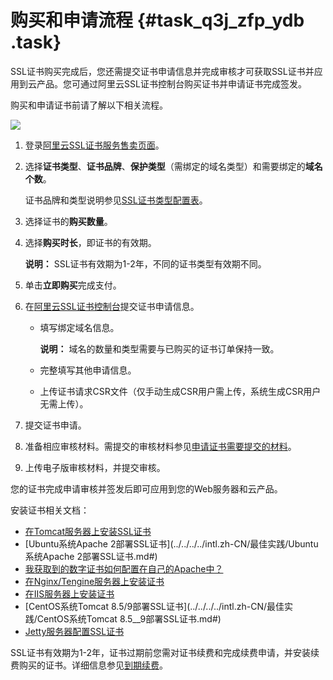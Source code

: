 # 购买和申请流程 {#task_q3j_zfp_ydb .task}

SSL证书购买完成后，您还需提交证书申请信息并完成审核才可获取SSL证书并应用到云产品。您可通过阿里云SSL证书控制台购买证书并申请证书完成签发。

购买和申请证书前请了解以下相关流程。

![](http://static-aliyun-doc.oss-cn-hangzhou.aliyuncs.com/assets/img/13561/15626519154177_zh-CN.jpg)

1.  登录[阿里云SSL证书服务售卖页面](https://common-buy-intl.aliyun.com/?commodityCode=cas_intl#/buy)。
2.  选择**证书类型**、**证书品牌**、**保护类型**（需绑定的域名类型）和需要绑定的**域名个数**。 

    证书品牌和类型说明参见[SSL证书类型配置表](../../../../intl.zh-CN/用户指南/选择并购买证书.md#table_ctj_1wp_yfb)。

3.  选择证书的**购买数量**。
4.  选择**购买时长**，即证书的有效期。 

    **说明：** SSL证书有效期为1-2年，不同的证书类型有效期不同。

5.  单击**立即购买**完成支付。
6.  在[阿里云SSL证书控制台](https://yundunnext.console.aliyun.com/?p=cas#/overview)提交证书申请信息。 
    -   填写绑定域名信息。

        **说明：** 域名的数量和类型需要与已购买的证书订单保持一致。

    -   完整填写其他申请信息。
    -   上传证书请求CSR文件（仅手动生成CSR用户需上传，系统生成CSR用户无需上传）。
7.  提交证书申请。
8.  准备相应审核材料。需提交的审核材料参见[申请证书需要提交的材料](../../../../intl.zh-CN/用户指南/申请和提交审核.md#image_ypl_h3r_yfb)。
9.  上传电子版审核材料，并提交审核。

您的证书完成申请审核并签发后即可应用到您的Web服务器和云产品。

安装证书相关文档：

-   [在Tomcat服务器上安装SSL证书](../../../../intl.zh-CN/用户指南/下载证书并安装到其他服务器/Tomcat服务器安装SSL证书/安装PFX格式证书.md#)
-   [Ubuntu系统Apache 2部署SSL证书](../../../../intl.zh-CN/最佳实践/Ubuntu系统Apache 2部署SSL证书.md#)
-   [我获取到的数字证书如何配置在自己的Apache中？](../../../../intl.zh-CN/常见问题/常见问题/我获取到的数字证书如何配置在自己的Apache中？.md#)
-   [在Nginx/Tengine服务器上安装证书](../../../../intl.zh-CN/用户指南/下载证书并安装到其他服务器/在Nginx__Tengine服务器上安装证书.md#)
-   [在IIS服务器上安装证书](../../../../intl.zh-CN/用户指南/下载证书并安装到其他服务器/在IIS服务器上安装证书.md#)
-   [CentOS系统Tomcat 8.5/9部署SSL证书](../../../../intl.zh-CN/最佳实践/CentOS系统Tomcat 8.5__9部署SSL证书.md#)
-   [Jetty服务器配置SSL证书](../../../../intl.zh-CN/常见问题/常见问题/Jetty服务器配置SSL证书.md#)

SSL证书有效期为1-2年，证书过期前您需对证书续费和完成续费申请，并安装续费购买的证书。详细信息参见[到期续费](intl.zh-CN/产品定价/到期续费.md#)。

